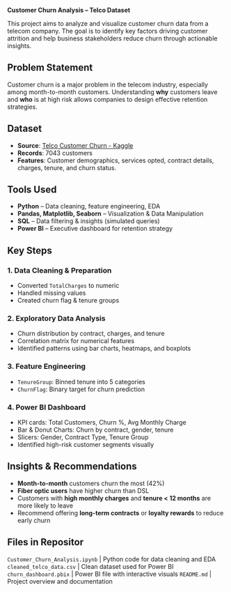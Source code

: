 **Customer Churn Analysis – Telco Dataset**

This project aims to analyze and visualize customer churn data from a telecom company. The goal is to identify key factors driving customer attrition and help business stakeholders reduce churn through actionable insights.


## Problem Statement

Customer churn is a major problem in the telecom industry, especially among month-to-month customers. Understanding **why** customers leave and **who** is at high risk allows companies to design effective retention strategies.


## Dataset

- **Source**: [Telco Customer Churn - Kaggle](https://www.kaggle.com/datasets/blastchar/telco-customer-churn)
- **Records**: 7043 customers
- **Features**: Customer demographics, services opted, contract details, charges, tenure, and churn status.


## Tools Used

- **Python** – Data cleaning, feature engineering, EDA
- **Pandas, Matplotlib, Seaborn** – Visualization & Data Manipulation
- **SQL** – Data filtering & insights (simulated queries)
- **Power BI** – Executive dashboard for retention strategy


##  Key Steps

### 1. Data Cleaning & Preparation
- Converted `TotalCharges` to numeric
- Handled missing values
- Created churn flag & tenure groups

### 2. Exploratory Data Analysis
- Churn distribution by contract, charges, and tenure
- Correlation matrix for numerical features
- Identified patterns using bar charts, heatmaps, and boxplots

### 3. Feature Engineering
- `TenureGroup`: Binned tenure into 5 categories
- `ChurnFlag`: Binary target for churn prediction

### 4. Power BI Dashboard
- KPI cards: Total Customers, Churn %, Avg Monthly Charge
- Bar & Donut Charts: Churn by contract, gender, tenure
- Slicers: Gender, Contract Type, Tenure Group
- Identified high-risk customer segments visually


##  Insights & Recommendations

- **Month-to-month** customers churn the most (42%)  
- **Fiber optic users** have higher churn than DSL  
- Customers with **high monthly charges** and **tenure < 12 months** are more likely to leave  
- Recommend offering **long-term contracts** or **loyalty rewards** to reduce early churn


##  Files in Repositor

`Customer_Churn_Analysis.ipynb` | Python code for data cleaning and EDA 
`cleaned_telco_data.csv` | Clean dataset used for Power BI 
`churn_dashboard.pbix` | Power BI file with interactive visuals 
`README.md` | Project overview and documentation 
